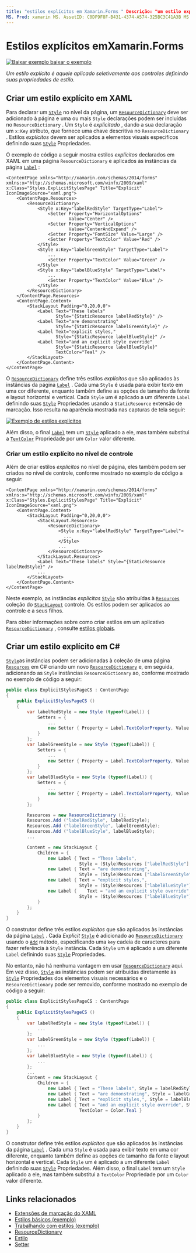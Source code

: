 ```yaml
---
title: "estilos explícitos em Xamarin.Forms " Descrição: "um estilo explícito é aquele aplicado seletivamente a controles definindo suas propriedades de estilo. Este artigo explica como consumir estilos explícitos em um Xamarin.Forms aplicativo.
MS. Prod: xamarin MS. AssetID: C0DF9F8F-B431-4374-A574-325BC3C41A3B MS. Technology: xamarin-Forms autor: davidbritch MS. Author: dabritch MS. Date: 02/17/2016 no-loc: [ Xamarin.Forms , Xamarin.Essentials ]
---
```


# <a name="explicit-styles-in-xamarinforms"></a>Estilos explícitos emXamarin.Forms

[![Baixar exemplo ](~/media/shared/download.png) baixar o exemplo](https://docs.microsoft.com/samples/xamarin/xamarin-forms-samples/userinterface-styles-basicstyles)

_Um estilo explícito é aquele aplicado seletivamente aos controles definindo suas propriedades de estilo._

## <a name="create-an-explicit-style-in-xaml"></a>Criar um estilo explícito em XAML

Para declarar um [`Style`](xref:Xamarin.Forms.Style) no nível da página, um [`ResourceDictionary`](xref:Xamarin.Forms.ResourceDictionary) deve ser adicionado à página e uma ou mais `Style` declarações podem ser incluídas no `ResourceDictionary` . Um `Style` é *explicitado* , dando a sua declaração um `x:Key` atributo, que fornece uma chave descritiva no `ResourceDictionary` . Estilos *explícitos* devem ser aplicados a elementos visuais específicos definindo suas [`Style`](xref:Xamarin.Forms.NavigableElement.Style) Propriedades.

O exemplo de código a seguir mostra estilos *explícitos* declarados em XAML em uma página `ResourceDictionary` e aplicados às instâncias da página [`Label`](xref:Xamarin.Forms.Label) :

```xaml
<ContentPage xmlns="http://xamarin.com/schemas/2014/forms" xmlns:x="http://schemas.microsoft.com/winfx/2009/xaml" x:Class="Styles.ExplicitStylesPage" Title="Explicit" IconImageSource="xaml.png">
    <ContentPage.Resources>
        <ResourceDictionary>
            <Style x:Key="labelRedStyle" TargetType="Label">
                <Setter Property="HorizontalOptions"
                        Value="Center" />
                <Setter Property="VerticalOptions"
                        Value="CenterAndExpand" />
                <Setter Property="FontSize" Value="Large" />
                <Setter Property="TextColor" Value="Red" />
            </Style>
            <Style x:Key="labelGreenStyle" TargetType="Label">
                ...
                <Setter Property="TextColor" Value="Green" />
            </Style>
            <Style x:Key="labelBlueStyle" TargetType="Label">
                ...
                <Setter Property="TextColor" Value="Blue" />
            </Style>
        </ResourceDictionary>
    </ContentPage.Resources>
    <ContentPage.Content>
        <StackLayout Padding="0,20,0,0">
            <Label Text="These labels"
                   Style="{StaticResource labelRedStyle}" />
            <Label Text="are demonstrating"
                   Style="{StaticResource labelGreenStyle}" />
            <Label Text="explicit styles,"
                   Style="{StaticResource labelBlueStyle}" />
            <Label Text="and an explicit style override"
                   Style="{StaticResource labelBlueStyle}"
                   TextColor="Teal" />
        </StackLayout>
    </ContentPage.Content>
</ContentPage>
```

O [`ResourceDictionary`](xref:Xamarin.Forms.ResourceDictionary) define três estilos *explícitos* que são aplicados às instâncias da página [`Label`](xref:Xamarin.Forms.Label) . Cada uma `Style` é usada para exibir texto em uma cor diferente, enquanto também define as opções de tamanho da fonte e layout horizontal e vertical. Cada `Style` um é aplicado a um diferente `Label` definindo suas [`Style`](xref:Xamarin.Forms.NavigableElement.Style) Propriedades usando a `StaticResource` extensão de marcação. Isso resulta na aparência mostrada nas capturas de tela seguir:

[![Exemplo de estilos explícitos](explicit-images/explicit-styles.png)](explicit-images/explicit-styles-large.png#lightbox)

Além disso, o final [`Label`](xref:Xamarin.Forms.Label) tem um [`Style`](xref:Xamarin.Forms.Style) aplicado a ele, mas também substitui a [`TextColor`](xref:Xamarin.Forms.Label.TextColor) Propriedade por um `Color` valor diferente.

### <a name="create-an-explicit-style-at-the-control-level"></a>Criar um estilo explícito no nível de controle

Além de criar estilos *explícitos* no nível de página, eles também podem ser criados no nível de controle, conforme mostrado no exemplo de código a seguir:

```xaml
<ContentPage xmlns="http://xamarin.com/schemas/2014/forms" xmlns:x="http://schemas.microsoft.com/winfx/2009/xaml" x:Class="Styles.ExplicitStylesPage" Title="Explicit" IconImageSource="xaml.png">
    <ContentPage.Content>
        <StackLayout Padding="0,20,0,0">
            <StackLayout.Resources>
                <ResourceDictionary>
                    <Style x:Key="labelRedStyle" TargetType="Label">
                      ...
                    </Style>
                    ...
                </ResourceDictionary>
            </StackLayout.Resources>
            <Label Text="These labels" Style="{StaticResource labelRedStyle}" />
            ...
        </StackLayout>
    </ContentPage.Content>
</ContentPage>
```

Neste exemplo, as instâncias *explícitas* [`Style`](xref:Xamarin.Forms.Style) são atribuídas à [`Resources`](xref:Xamarin.Forms.VisualElement.Resources) coleção do [`StackLayout`](xref:Xamarin.Forms.StackLayout) controle. Os estilos podem ser aplicados ao controle e a seus filhos.

Para obter informações sobre como criar estilos em um aplicativo [`ResourceDictionary`](xref:Xamarin.Forms.ResourceDictionary) , consulte [estilos globais](~/xamarin-forms/user-interface/styles/application.md).

## <a name="create-an-explicit-style-in-c35"></a>Criar um estilo explícito em C&#35;

[`Style`](xref:Xamarin.Forms.Style)as instâncias podem ser adicionadas à coleção de uma página [`Resources`](xref:Xamarin.Forms.VisualElement.Resources) em C# criando um novo [`ResourceDictionary`](xref:Xamarin.Forms.ResourceDictionary) e, em seguida, adicionando as `Style` instâncias `ResourceDictionary` ao, conforme mostrado no exemplo de código a seguir:

```csharp
public class ExplicitStylesPageCS : ContentPage
{
    public ExplicitStylesPageCS ()
    {
        var labelRedStyle = new Style (typeof(Label)) {
            Setters = {
                ...
                new Setter { Property = Label.TextColorProperty, Value = Color.Red    }
            }
        };
        var labelGreenStyle = new Style (typeof(Label)) {
            Setters = {
                ...
                new Setter { Property = Label.TextColorProperty, Value = Color.Green }
            }
        };
        var labelBlueStyle = new Style (typeof(Label)) {
            Setters = {
                ...
                new Setter { Property = Label.TextColorProperty, Value = Color.Blue }
            }
        };

        Resources = new ResourceDictionary ();
        Resources.Add ("labelRedStyle", labelRedStyle);
        Resources.Add ("labelGreenStyle", labelGreenStyle);
        Resources.Add ("labelBlueStyle", labelBlueStyle);
        ...

        Content = new StackLayout {
            Children = {
                new Label { Text = "These labels",
                            Style = (Style)Resources ["labelRedStyle"] },
                new Label { Text = "are demonstrating",
                            Style = (Style)Resources ["labelGreenStyle"] },
                new Label { Text = "explicit styles,",
                            Style = (Style)Resources ["labelBlueStyle"] },
                new Label {    Text = "and an explicit style override",
                            Style = (Style)Resources ["labelBlueStyle"], TextColor = Color.Teal }
            }
        };
    }
}
```

O construtor define três estilos *explícitos* que são aplicados às instâncias da página [`Label`](xref:Xamarin.Forms.Label) . Cada *Explicit* [`Style`](xref:Xamarin.Forms.Style) é adicionado ao [`ResourceDictionary`](xref:Xamarin.Forms.ResourceDictionary) usando o [`Add`](xref:Xamarin.Forms.ResourceDictionary.Add(System.String,System.Object)) método, especificando uma `key` cadeia de caracteres para fazer referência à `Style` instância. Cada `Style` um é aplicado a um diferente `Label` definindo suas [`Style`](xref:Xamarin.Forms.NavigableElement.Style) Propriedades.

No entanto, não há nenhuma vantagem em usar [`ResourceDictionary`](xref:Xamarin.Forms.ResourceDictionary) aqui. Em vez disso, [`Style`](xref:Xamarin.Forms.Style) as instâncias podem ser atribuídas diretamente às [`Style`](xref:Xamarin.Forms.NavigableElement.Style) Propriedades dos elementos visuais necessários e o `ResourceDictionary` pode ser removido, conforme mostrado no exemplo de código a seguir:

```csharp
public class ExplicitStylesPageCS : ContentPage
{
    public ExplicitStylesPageCS ()
    {
        var labelRedStyle = new Style (typeof(Label)) {
            ...
        };
        var labelGreenStyle = new Style (typeof(Label)) {
            ...
        };
        var labelBlueStyle = new Style (typeof(Label)) {
            ...
        };
        ...
        Content = new StackLayout {
            Children = {
                new Label { Text = "These labels", Style = labelRedStyle },
                new Label { Text = "are demonstrating", Style = labelGreenStyle },
                new Label { Text = "explicit styles,", Style = labelBlueStyle },
                new Label { Text = "and an explicit style override", Style = labelBlueStyle,
                            TextColor = Color.Teal }
            }
        };
    }
}
```

O construtor define três estilos *explícitos* que são aplicados às instâncias da página [`Label`](xref:Xamarin.Forms.Label) . Cada uma `Style` é usada para exibir texto em uma cor diferente, enquanto também define as opções de tamanho da fonte e layout horizontal e vertical. Cada `Style` um é aplicado a um diferente `Label` definindo suas [`Style`](xref:Xamarin.Forms.NavigableElement.Style) Propriedades. Além disso, o final `Label` tem um `Style` aplicado a ele, mas também substitui a `TextColor` Propriedade por um `Color` valor diferente.

## <a name="related-links"></a>Links relacionados

- [Extensões de marcação do XAML](~/xamarin-forms/xaml/xaml-basics/xaml-markup-extensions.md)
- [Estilos básicos (exemplo)](https://docs.microsoft.com/samples/xamarin/xamarin-forms-samples/userinterface-styles-basicstyles)
- [Trabalhando com estilos (exemplo)](https://docs.microsoft.com/samples/xamarin/xamarin-forms-samples/workingwithstyles)
- [ResourceDictionary](xref:Xamarin.Forms.ResourceDictionary)
- [Estilo](xref:Xamarin.Forms.Style)
- [Setter](xref:Xamarin.Forms.Setter)
